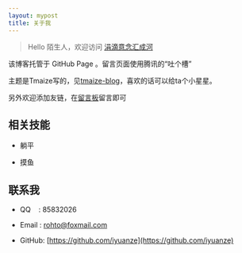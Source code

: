 ```yaml
---
layout: mypost
title: 关于我
---
```


> Hello 陌生人，欢迎访问 [涓滴意念汇成河](http://www.zahui.top/)

该博客托管于 GitHub Page 。留言页面使用腾讯的“吐个槽”

主题是Tmaize写的，见[tmaize-blog](https://github.com/TMaize/tmaize-blog)，喜欢的话可以给ta个小星星。

另外欢迎添加友链，在[留言板](chat.html)留言即可

## 相关技能

- 躺平

- 摸鱼

## 联系我

- QQ&nbsp;&nbsp;&nbsp;&nbsp;: 85832026

- Email&nbsp;: [rohto@foxmail.com](http://mail.qq.com/cgi-bin/qm_share?t=qm_mailme&email=YBQNAQkaBSAREU4DDw0)

- GitHub: [https://github.com/iyuanze](https://github.com/iyuanze)


